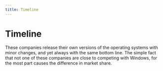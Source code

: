 ```yaml
---
title: Timeline
---
```


# Timeline

These companies release their own versions of the operating systems with minor changes, and yet always with the same bottom line. The simple fact that not one of these companies are close to competing with Windows, for the most part causes the difference in market share.
